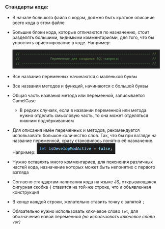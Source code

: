 ### Стандарты кода:

* В начале большого файла с кодом, должно быть краткое описание всего кода в этом файле

* Большие блоки кода, которые отличаются по назначению, стоит разделять большими, видимыми комментариями, для того, что бы упростить ориентирование в коде. Например:

  ![image-20231128164008196](add\image-20231128164008196.png)

* Все названия переменных начинаются с маленькой буквы

* Все названия методов и функций, начинаются с большой буквы

* Общая часть названия метода или переменной, записывается CamelCase

  * В редких случаях, если в названии переменной или метода нужно отделить смысловую часть, то она может отделяться нижним подчёркиванием

* Для описания имён переменных и методов, рекомендуется использовать большое количество слов. Так, что бы при взгляде на название переменной, сразу становилось понятно её назначение. Например: ![image-20231128165340103](add\image-20231128165340103.png)

* Нужно оставлять много комментариев, для пояснения различных частей кода, назначение которых может быть непонятно с первого взгляда

* Согласно стандартам написания кода на языке JS, открывающаяся фигурная скобка `{` ставится на той-же строке, что и объявленная конструкция

* В конце каждой строки, желательно ставить точку с запятой `;`

* Обязательно нужно использовать ключевое слово `let`, для обозначения новой переменной *(не использовать ключевое слово `var`)*
